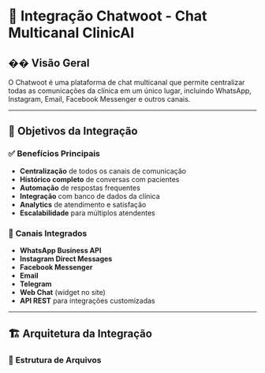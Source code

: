 # 🚀 Integração Chatwoot - Chat Multicanal ClinicAI

## �� **Visão Geral**

O Chatwoot é uma plataforma de chat multicanal que permite centralizar todas as comunicações da clínica em um único lugar, incluindo WhatsApp, Instagram, Email, Facebook Messenger e outros canais.

---

## 🎯 **Objetivos da Integração**

### ✅ **Benefícios Principais**
- **Centralização** de todos os canais de comunicação
- **Histórico completo** de conversas com pacientes
- **Automação** de respostas frequentes
- **Integração** com banco de dados da clínica
- **Analytics** de atendimento e satisfação
- **Escalabilidade** para múltiplos atendentes

### 🎯 **Canais Integrados**
- **WhatsApp Business API**
- **Instagram Direct Messages**
- **Facebook Messenger**
- **Email**
- **Telegram**
- **Web Chat** (widget no site)
- **API REST** para integrações customizadas

---

## 🏗️ **Arquitetura da Integração**

### 📁 **Estrutura de Arquivos**